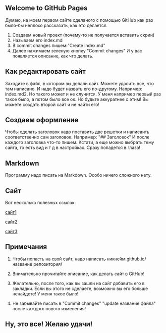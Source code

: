## Welcome to GitHub Pages
Думаю, на моем первом сайте сделаного с помощью GitHub как раз было-бы неплохо рассказать, как это делается.
1. Создаем новый проект
(почему-то не получается вставить скрин)
2. Называем его index.md
3. В commit changes пишем:"Create index.md"
4. Далее нажимаем зеленую кнопку "Commit changes"
И у вас появляется описание, как что делать.
## Как редактировать сайт
Заходите в файл, в котором вы делали сайт. Можете удалить все, что там написано. И надо будет назвать его по-другому. Например: index.md2.
Но такого может и не случится. У меня например первый раз такое было, а потом было все ок.
Но будьте аккуратнее с этим! Вы можете создать второй сайт и не найти его!
## Создаем оформление
Чтобы сделать заголовок надо поставить две решетки и написаить соответственно сам заголовок. Например: "## Заголовок"
И после каждого заголовка что-то пишем. Кстати, а еще можно выбрать тему сайта, то есть вид и т д в настройках. Сразу попадется в глаза!
## Markdown
Программу надо писать на Markdown. Особо ничего сложного нету.
## Сайт
Вот несколько полезных ссылок:

[сайт1](https://tpverstak.ru/website-on-github/)

[сайт2](https://medium.com/nuances-of-programming/%D0%BA%D0%B0%D0%BA-%D1%81%D0%BE%D0%B7%D0%B4%D0%B0%D1%82%D1%8C-%D0%B1%D0%B5%D1%81%D0%BF%D0%BB%D0%B0%D1%82%D0%BD%D1%8B%D0%B9-%D1%81%D0%B0%D0%B9%D1%82-%D0%BD%D0%B0-github-pages-e0f3c258ee22)

[сайт3](https://vc.ru/dev/133908-cozdanie-sayta-na-github)

## Примечания
1) Чтобы попасть на свой сайт, надо написать никнейм.github.io/название репозитория/

2) Внимательно прочитайте описание, как делать сайт в GitHub!

3) Желательно, после того, как вы зашли на сайт добавить его в закладки. Если вы этого не сделаете, возможно вы его больше ненайдете! У меня такое было!

4) Не забывайте писать в "Commit changes" "update название файла" после каждого нового изменения!

## Ну, это все! Желаю удачи!
